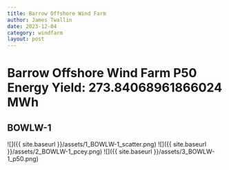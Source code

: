 ```yaml
---
title: Barrow Offshore Wind Farm
author: James Twallin
date: 2023-12-04
category: windfarm
layout: post
---
```

# Barrow Offshore Wind Farm P50 Energy Yield: 273.84068961866024 MWh

BOWLW-1
-------------
![]({{ site.baseurl }}/assets/1_BOWLW-1_scatter.png)
![]({{ site.baseurl }}/assets/2_BOWLW-1_pcey.png)
![]({{ site.baseurl }}/assets/3_BOWLW-1_p50.png)

